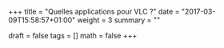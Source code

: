 +++
title   = "Quelles applications pour VLC ?"
date    = "2017-03-09T15:58:57+01:00"
weight  = 3
summary = ""

draft   = false
tags    = []
math    = false
+++

